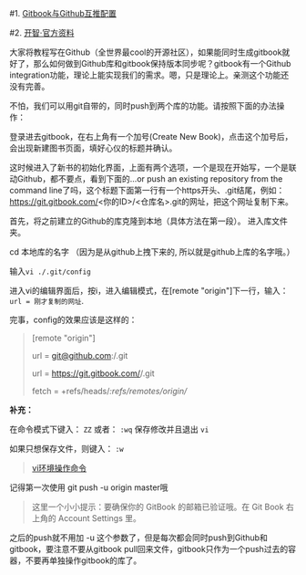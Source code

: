 #1. [Gitbook与Github互推配置](https://zoejane.gitbooks.io/zoe-py-tutorial/content/gitbook-github.html)

#2. [开智·官方资料](https://github.com/OpenMindClub/OMOOC.py/wiki/gitbook_double_push)

大家将教程写在Github（全世界最cool的开源社区），如果能同时生成gitbook就好了，那么如何做到Github库和gitbook保持版本同步呢？gitbook有一个Github integration功能，理论上能实现我们的需求。嗯，只是理论上。亲测这个功能还没有完善。

不怕，我们可以用git自带的，同时push到两个库的功能。请按照下面的办法操作：

登录进去gitbook，在右上角有一个加号(Create New Book)，点击这个加号后，会出现新建图书页面，填好心仪的标题并确认。

这时候进入了新书的初始化界面，上面有两个选项，一个是现在开始写，一个是联动Github，都不要点，看到下面的…or push an existing repository from the command line了吗，这个标题下面第一行有一个https开头、.git结尾，例如：https://git.gitbook.com/<你的ID>/<仓库名>.git的网址，把这个网址复制下来。

首先，将之前建立的Github的库克隆到本地（具体方法在第一段）。
进入库文件夹。

 cd 本地库的名字 （因为是从github上拽下来的, 所以就是github上库的名字哦。）

输入`vi ./.git/config`

进入vi的编辑界面后，按i，进入编辑模式，在[remote "origin"]下一行，输入：`url = 刚才复制的网址`.

完事，config的效果应该是这样的：

> [remote "origin"]	
> 
> url = git@github.com:<id>/<name>.git
> 
> url = https://git.gitbook.com/<id>/<name>.git
> 
> fetch = +refs/heads/*:refs/remotes/origin/* 

**补充：**

在命令模式下键入：
`ZZ`
或者：
`:wq`
保存修改并且退出 `vi` 

如果只想保存文件，则键入：
`:w`
> [vi环境操作命令](http://blog.chinaunix.net/uid-20671208-id-3721795.html)


记得第一次使用 git push -u origin master哦 
> 这里一个小小提示：要确保你的 GitBook 的邮箱已验证哦。在 Git Book 右上角的 Account Settings 里。  

之后的push就不用加 -u 这个参数了，但是每次都会同时push到Github和gitbook，要注意不要从gitbook pull回来文件，gitbook只作为一个push过去的容器，不要再单独操作gitbook的库了。